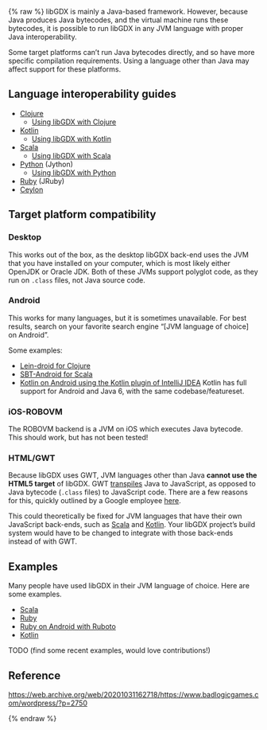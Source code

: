 {% raw %}
libGDX is mainly a Java-based framework. However, because Java produces Java bytecodes, and the virtual machine runs these bytecodes, it is possible to run libGDX in any JVM language with proper Java interoperability.

Some target platforms can’t run Java bytecodes directly, and so have more specific compilation requirements. Using a language other than Java may affect support for these platforms.

## Language interoperability guides

* [Clojure](http://clojure.org/java_interop)
    * [Using libGDX with Clojure](https://github.com/libgdx/libgdx/wiki/Using-libgdx-with-Clojure)
* [Kotlin](http://confluence.jetbrains.com/display/Kotlin/Java+interoperability)
    * [Using libGDX with Kotlin](https://github.com/libgdx/libgdx/wiki/Using-libGDX-with-Kotlin)
* [Scala](http://www.scala-lang.org/old/faq/4)
    * [Using libGDX with Scala](https://github.com/libgdx/libgdx/wiki/Using-libgdx-with-Scala)
* [Python](http://www.jython.org/jythonbook/en/1.0/JythonAndJavaIntegration.html) (Jython)
    * [Using libGDX with Python](https://github.com/libgdx/libgdx/wiki/Using-libgdx-with-Python)
* [Ruby](https://github.com/jruby/jruby/wiki/CallingJavaFromJRuby) (JRuby)
* [Ceylon](http://ceylon-lang.org/documentation/1.2/tour/interop/)

## Target platform compatibility

### Desktop

This works out of the box, as the desktop libGDX back-end uses the JVM that you have installed on your computer, which is most likely either OpenJDK or Oracle JDK. Both of these JVMs support polyglot code, as they run on `.class` files, not Java source code.

### Android

This works for many languages, but it is sometimes unavailable. For best results, search on your favorite search engine “[JVM language of choice] on Android”.

Some examples:

* [Lein-droid for Clojure](https://github.com/clojure-android/lein-droid/wiki/Tutorial)
* [SBT-Android for Scala](http://fxthomas.github.io/android-plugin/)
* [Kotlin on Android using the Kotlin plugin of IntelliJ IDEA](http://blog.jetbrains.com/kotlin/2013/08/working-with-kotlin-in-android-studio/) Kotlin has full support for Android and Java 6, with the same codebase/featureset.

### iOS-ROBOVM

The ROBOVM backend is a JVM on iOS which executes Java bytecode. This should work, but has not been tested!

### HTML/GWT

Because libGDX uses GWT, JVM languages other than Java **cannot use the HTML5 target** of libGDX. GWT [transpiles](http://en.wikipedia.org/wiki/Source-to-source_compiler) Java to JavaScript, as opposed to Java bytecode (`.class` files) to JavaScript code. There are a few reasons for this, quickly outlined by a Google employee [here](https://groups.google.com/d/msg/google-web-toolkit/SIUZRZyvEPg/OaCGAfNAzzEJ).

This could theoretically be fixed for JVM languages that have their own JavaScript back-ends, such as [Scala](https://www.scala-js.org/) and [Kotlin](https://kotlinlang.org/docs/tutorials/create-library-js.html). Your libGDX project’s build system would have to be changed to integrate with those back-ends instead of with GWT.

## Examples

Many people have used libGDX in their JVM language of choice. Here are some examples.

* [Scala](https://github.com/ajhager/libgdx-sbt-project.g8)
* [Ruby](https://github.com/kabbotta/LibGDX-and-Ruby)
* [Ruby on Android with Ruboto](https://github.com/ashes999/libgdx-ruboto)
* [Kotlin](https://github.com/libgdx/libgdx/wiki/Using-libGDX-with-Kotlin#examples-of-libgdx-projects-using-kotlin)

TODO (find some recent examples, would love contributions!)


## Reference

https://web.archive.org/web/20201031162718/https://www.badlogicgames.com/wordpress/?p=2750

{% endraw %}